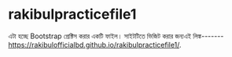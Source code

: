 # rakibulpracticefile1
এটা হচ্ছে Bootstrap প্রেক্টিস করার একটি ফাইল।
সাইটটিতে ভিজিট করার জন্যএই লিঙ্ক-------
https://rakibulofficialbd.github.io/rakibulpracticefile1/.
